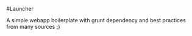 #Launcher

A simple webapp boilerplate with grunt dependency and best practices from many sources ;)
